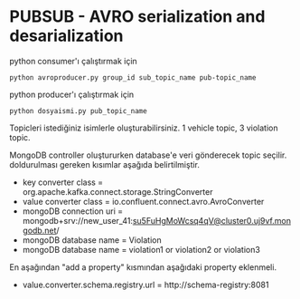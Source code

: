# PUBSUB - AVRO serialization and desarialization

python consumer'ı çalıştırmak için
```
python avroproducer.py group_id sub_topic_name pub-topic_name
```

python producer'ı çalıştırmak için
```
python dosyaismi.py pub_topic_name
```

Topicleri istediğiniz isimlerle oluşturabilirsiniz. 1 vehicle topic, 3 violation topic.

MongoDB controller oluştururken database'e veri gönderecek topic seçilir. doldurulması gereken kısımlar aşağıda belirtilmiştir.

- key converter class = org.apache.kafka.connect.storage.StringConverter
- value converter class = io.confluent.connect.avro.AvroConverter
- mongoDB connection uri = mongodb+srv://new_user_41:su5FuHgMoWcsq4qV@cluster0.uj9vf.mongodb.net/
- mongoDB database name = Violation
- mongoDB database name = violation1 or violation2 or violation3

En aşağından "add a property" kısmından aşağıdaki property eklenmeli.

- value.converter.schema.registry.url =  http://schema-registry:8081
